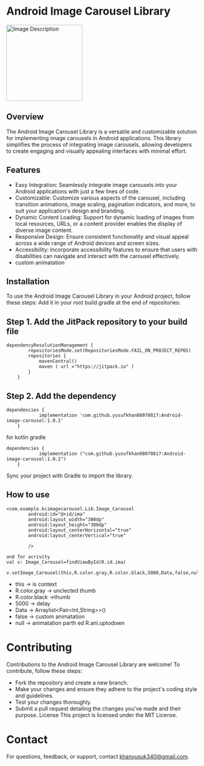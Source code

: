 # Android Image Carousel Library
<img src="https://soliloquywp.com/wp-content/uploads/2016/03/carousel_addon.png" alt="Image Description" width="200" height="200">

## Overview
The Android Image Carousel Library is a versatile and customizable solution for implementing image carousels in Android applications. This library simplifies the process of integrating image carousels, allowing developers to create engaging and visually appealing interfaces with minimal effort.
## Features
* Easy Integration: Seamlessly integrate image carousels into your Android applications with just a few lines of code.
* Customizable: Customize various aspects of the carousel, including transition animations, image scaling, pagination indicators, and more, to suit your application's design and branding.
* Dynamic Content Loading: Support for dynamic loading of images from local resources, URLs, or a content provider enables the display of diverse image content.
* Responsive Design: Ensure consistent functionality and visual appeal across a wide range of Android devices and screen sizes.
* Accessibility: Incorporate accessibility features to ensure that users with disabilities can navigate and interact with the carousel effectively.
* custom animatation
## Installation 
To use the Android Image Carousel Library in your Android project, follow these steps:
Add it in your root build.gradle at the end of repositories:
## Step 1. Add the JitPack repository to your build file
````
dependencyResolutionManagement {
		repositoriesMode.set(RepositoriesMode.FAIL_ON_PROJECT_REPOS)
		repositories {
			mavenCentral()
			maven ( url ="https://jitpack.io" )
		}
	}
````
## Step 2. Add the dependency
````
dependencies {
	        implementation 'com.github.yusufkhan08070817:Android-image-carousel:1.0.2'
	}
````
for kotlin gradle
````
dependencies {
	        implementation ("com.github.yusufkhan08070817:Android-image-carousel:1.0.2")
	}
````
Sync your project with Gradle to import the library.

## How to use
````
<com.example.kcimagecarousel.Lib.Image_Carousel
        android:id="@+id/ima"
        android:layout_width="300dp"
        android:layout_height="300dp"
        android:layout_centerHorizontal="true"
        android:layout_centerVertical="true"

        />

and for acrivity
val v: Image_Carousel=findViewById(R.id.ima)
        v.setImage_Carousel(this,R.color.gray,R.color.black,5000,Data,false,null)
````
* this -> is context
* R.color.gray -> unclected thumb
* R.color.black ->thumb
* 5000 -> delay
* Data -> Arraylist<Pair<Int,String>>()
* false -> custom animatation
* null -> animatation parth ed R.ani.uptodown
# Contributing
Contributions to the Android Image Carousel Library are welcome! To contribute, follow these steps:

* Fork the repository and create a new branch.
* Make your changes and ensure they adhere to the project's coding style and guidelines.
* Test your changes thoroughly.
* Submit a pull request detailing the changes you've made and their purpose.
License
This project is licensed under the MIT License.

# Contact
For questions, feedback, or support, contact khanyusuk340@gmail.com.





